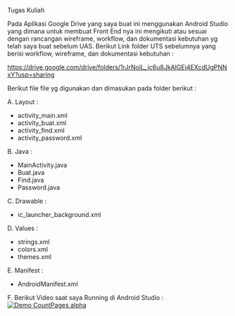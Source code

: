 Tugas Kuliah

Pada Aplikasi Google Drive yang saya buat ini menggunakan Android Studio yang dimana untuk membuat Front End nya ini mengikuti atau sesuai dengan rancangan wireframe, workflow, dan dokumentasi kebutuhan yg telah saya buat sebelum UAS. Berikut Link folder UTS sebelumnya yang berisi workflow, wireframe, dan dokumentasi kebutuhan :

https://drive.google.com/drive/folders/1rJrNoiL_jc6u8JkAIGEj4EXcdUgPNNxY?usp=sharing

Berikut file file yg digunakan dan dimasukan pada folder berikut :

A. Layout :

- activity_main.xml
- activity_buat.xml
- activity_find.xml
- activity_password.xml

B. Java :

- MainActivity.java
- Buat.java
- Find.java
- Password.java

C. Drawable :

- ic_launcher_background.xml

D. Values :

- strings.xml
- colors.xml
- themes.xml

E. Manifest :

- AndroidManifest.xml

F. Berikut Video saat saya Running di Android Studio :
[![Demo CountPages alpha](https://youtu.be/5NjklYBNYdY)](https://youtu.be/5NjklYBNYdY)

